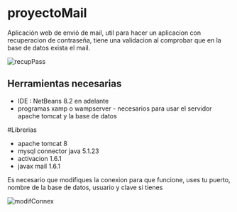 # proyectoMail
Aplicación web de envió de mail, util para hacer un aplicacion con recuperacion de contraseña, tiene una validacion al comprobar que en la base de datos
exista el mail.

![recupPass](https://user-images.githubusercontent.com/78282623/187098288-41f7da3f-6473-45d5-8484-523c35238ed5.PNG)


## Herramientas necesarias 

* IDE : NetBeans 8.2 en adelante
* programas xamp o wampserver - necesarios para usar el servidor apache tomcat y la base de datos

#Librerias
* apache tomcat 8
* mysql connector java 5.1.23
* activacion 1.6.1
* javax mail 1.6.1

Es necesario que modifiques la conexion para que funcione, uses tu puerto, nombre de la base de datos, usuario y clave si tienes

![modifConnex](https://user-images.githubusercontent.com/78282623/187098480-1ea94a0f-d5c5-472e-9c18-ad95908e5f4d.PNG)
